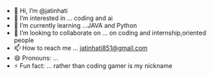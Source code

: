 - 👋 Hi, I’m @jatinhati
- 👀 I’m interested in ... coding and ai
- 🌱 I’m currently learning ...JAVA and Python
- 💞️ I’m looking to collaborate on ... on coding and internship,oriented people
- 📫 How to reach me ... jatinhati851@gmail.com
- 😄 Pronouns: ...
- ⚡ Fun fact: ... rather than coding gamer is my nickname

<!---
jatinhati/jatinhati is a ✨ special ✨ repository because its `README.md` (this file) appears on your GitHub profile.
You can click the Preview link to take a look at your changes.
--->
